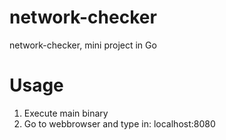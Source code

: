 # network-checker
network-checker, mini project in Go 

# Usage
1. Execute main binary
2. Go to webbrowser and type in: localhost:8080 
